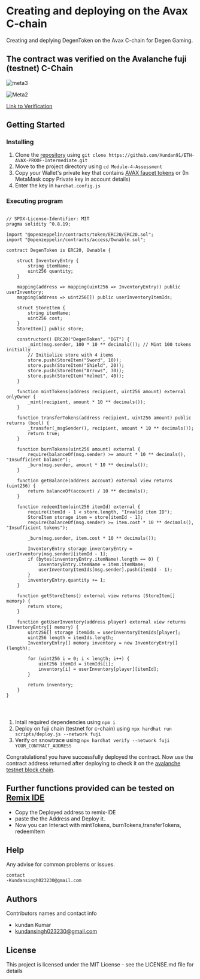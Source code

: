 
# Creating and deploying on the Avax C-chain

Creating and deplying DegenToken on the Avax C-chain for Degen Gaming.

## The contract was verified on the Avalanche fuji (testnet) C-Chain

![meta3](https://github.com/Xundan91/ETH-AVAX-PROOF-Intermediate/assets/38605640/c7ef5c5e-76ab-41d8-882d-6e35598ab282)

![Meta2](https://github.com/Xundan91/ETH-AVAX-PROOF-Intermediate/assets/38605640/ea3fdc54-402a-4cee-872e-0c8058abf475)

[Link to Verification](https://testnet.snowtrace.io/address/0x2726f91c50c94cE0a4DE2b66e4B624f8BdabCe64#code)

## Getting Started

### Installing

  1. Clone the [repository](https://github.com/Xundan91/ETH-AVAX-PROOF-Intermediate) using `git clone https://github.com/Xundan91/ETH-AVAX-PROOF-Intermediate.git`
  2. Move to the project directory using `cd Module-4-Assessment`
  3. Copy your Wallet's private key that contains [AVAX faucet tokens](https://core.app/tools/testnet-faucet/) or (In MetaMask copy Private key in account details)
  4. Enter the key in `hardhat.config.js`

### Executing program
```solidity 

// SPDX-License-Identifier: MIT
pragma solidity ^0.8.19;

import "@openzeppelin/contracts/token/ERC20/ERC20.sol";
import "@openzeppelin/contracts/access/Ownable.sol";

contract DegenToken is ERC20, Ownable {

    struct InventoryEntry {
        string itemName;
        uint256 quantity;
    }

    mapping(address => mapping(uint256 => InventoryEntry)) public userInventory;
    mapping(address => uint256[]) public userInventoryItemIds;

    struct StoreItem {
        string itemName;
        uint256 cost;
    }
    StoreItem[] public store;

    constructor() ERC20("DegenToken", "DGT") {
        _mint(msg.sender, 100 * 10 ** decimals()); // Mint 100 tokens initially
        // Initialize store with 4 items
        store.push(StoreItem("Sword", 10));
        store.push(StoreItem("Shield", 20));
        store.push(StoreItem("Arrows", 30));
        store.push(StoreItem("Helmet", 40));
    }

    function mintTokens(address recipient, uint256 amount) external onlyOwner {
        _mint(recipient, amount * 10 ** decimals());
    }

    function transferTokens(address recipient, uint256 amount) public returns (bool) {
        _transfer(_msgSender(), recipient, amount * 10 ** decimals());
        return true;
    }

    function burnTokens(uint256 amount) external {
        require(balanceOf(msg.sender) >= amount * 10 ** decimals(), "Insufficient balance");
        _burn(msg.sender, amount * 10 ** decimals());
    }

    function getBalance(address account) external view returns (uint256) {
        return balanceOf(account) / 10 ** decimals();
    }

    function redeemItem(uint256 itemId) external {
        require(itemId - 1 < store.length, "Invalid item ID");
        StoreItem storage item = store[itemId - 1];
        require(balanceOf(msg.sender) >= item.cost * 10 ** decimals(), "Insufficient tokens");

        _burn(msg.sender, item.cost * 10 ** decimals());

        InventoryEntry storage inventoryEntry = userInventory[msg.sender][itemId - 1];
        if (bytes(inventoryEntry.itemName).length == 0) {
            inventoryEntry.itemName = item.itemName;
            userInventoryItemIds[msg.sender].push(itemId - 1);
        }
        inventoryEntry.quantity += 1;
    }

    function getStoreItems() external view returns (StoreItem[] memory) {
        return store;
    }

    function getUserInventory(address player) external view returns (InventoryEntry[] memory) {
        uint256[] storage itemIds = userInventoryItemIds[player];
        uint256 length = itemIds.length;
        InventoryEntry[] memory inventory = new InventoryEntry[](length);
        
        for (uint256 i = 0; i < length; i++) {
            uint256 itemId = itemIds[i];
            inventory[i] = userInventory[player][itemId];
        }
        
        return inventory;
    }
}




```

  1. Intall required dependencies using `npm i`
  2. Deploy on fuji chain (testnet for c-chain) using `npx hardhat run scripts/deploy.js --network fuji`
  3. Verify on snowtrace using `npx hardhat verify --network fuji YOUR_CONTRACT_ADDRESS`

Congratulations! you have successfully deployed the contract. Now use the contract address returned after deploying to check it on the [avalanche testnet block chain](https://testnet.snowtrace.io/).

## Further functions provided can be tested on [Remix IDE](https://remix.ethereum.org/)

- Copy the Deployed address to remix-IDE
- paste the the Address and Deploy it.
- Now you can Interact with mintTokens, burnTokens,transferTokens, redeemItem



## Help

Any advise for common problems or issues.
```readme
contact
-Kundansingh023230@gmail.com
```

## Authors

Contributors names and contact info

- kundan Kumar
- kundansingh023230@gmail.com

## License

This project is licensed under the MIT License - see the LICENSE.md file for details

